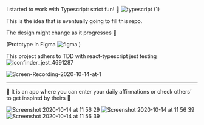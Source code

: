 I started to work with Typescript: strict fun! 🦄 ![typescript (1)](https://user-images.githubusercontent.com/35815182/96114661-35094900-0ee6-11eb-9e5c-a0b5d20af112.png)


This is the idea that is eventually going to fill this repo.

The design might change as it progresses 🍁

(Prototype in Figma ![figma](https://user-images.githubusercontent.com/35815182/96114772-55390800-0ee6-11eb-8f95-4bd463afeed1.png)
)

This project adhers to TDD with react-typescript jest testing ![iconfinder_jest_4691287](https://user-images.githubusercontent.com/35815182/96114340-c6c48680-0ee5-11eb-8208-58fcd59bdfdd.png) 


![Screen-Recording-2020-10-14-at-1](https://user-images.githubusercontent.com/35815182/95977675-708a1180-0e19-11eb-8c2f-07a442bcde1b.gif)

__________________________________________________________________________________________________________________________________________
🌱 It is an app where you can enter your daily affirmations or check others´ to get inspired by theirs 🌱

![Screenshot 2020-10-14 at 11 56 29](https://user-images.githubusercontent.com/35815182/95973971-9eb92280-0e14-11eb-9f97-45e104ef2ce5.png)
![Screenshot 2020-10-14 at 11 56 39](https://user-images.githubusercontent.com/35815182/95974078-c27c6880-0e14-11eb-9d09-203b5f126092.png)
![Screenshot 2020-10-14 at 11 56 39](https://user-images.githubusercontent.com/35815182/95976257-83034b80-0e17-11eb-9cd1-25d16954b54d.png)



